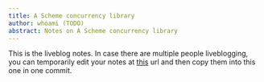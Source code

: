 ```yaml
---
title: A Scheme concurrency library
author: whoami (TODO)
abstract: Notes on A Scheme concurrency library
---
```


This is the liveblog notes.  In case there are multiple
people liveblogging, you can temporarily edit your notes
at [this](a-scheme-concurrency/template.md) url and then copy them into this one in one
commit.
